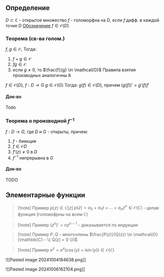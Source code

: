 ## Определение
$D \subset \mathbb{C}$ - открытое множество
$f$ - голоморфна на $D$, если $f$ дифф. в каждой точке $D$
<u>Обозначение</u>
$f \in \mathcal{O}(D)$

### Теорема (св-ва голом.)
$f,g \in \mathcal{O}$, Тогда:
1. $f + g \in \mathcal{O}$
2. $fg \in \mathcal{O}$
3. если $g \neq 0$, то $\frac{f}{g} \in \mathcal{O}$
Правила взятия производных аналогичны $\mathbb{R}$

$f \in \mathcal{O}(D)$, $f:D \to G$
$g \in \mathcal{O}(G)$
Тогда:
$g(f) \in \mathcal{O}(D)$, причем $(g(f))' = g'(f)f'$
#### Док-во
Todo

### Теорема о производной $f^{-1}$
$f: D \to G$, где $D$ и $G$ - открыты, причем:

1) $f$ - биекция
2) $f \in \mathcal{O}D$
3) $f'(z) \neq 0$ в $D$
4) $f^{-1}$ непрерывна в $G$

#### Док-во
TODO

## Элементарные функции

>[!note] Пример
>$p(z) \in \mathbb{C}[z]$
>$p(z) = a_{0}+a_{1}z+\dots+a_{n}z^n \in \mathcal{O}(\mathbb{C})$ - целая функция (голомофрны на всем $\mathbb{C}$)


>[!note] Пример
>$(z^n)' = nz^{n-1}$ - доказывается по индукции 

>[!note] Пример
>$P, Q$ - многочлены
>$\frac{P(z)}{Q(z)} \in \mathcal{O}(\mathbb{C} - \{ Q(z) = 0 \})$

>[!note] Пример
>$e^z = e^x(\cos{(y)} + i\sin{(y)}) \in \mathcal{O}(\mathbb{C})$

![[Pasted image 20241004164638.png]]

![[Pasted image 20241006162104.png]]


